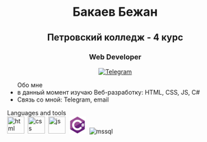<div id="header" align="center">
  <h1> Бакаев Бежан </h1>
  <h2>Петровский колледж - 4 курс</h2>
  <h3>Web Developer</h3>
</div>

<div id="socials" align="center">
  <a href="https://t.me/bezhannewman"> 
   <img src="https://img.shields.io/badge/Telegram-blue?style=for-the-badge&logo=telegram&logoColor=white" alt="Telegram" />
  </a>
</div>

<span>
  <ul>
  Обо мне
    <li> в данный момент изучаю Веб-разработку: HTML, CSS, JS, C# </li>
    <li> Связь со мной: Telegram, email </li>
  </ul>
</span>

Languages and tools
<br>
<img src="https://cdn.jsdelivr.net/gh/devicons/devicon/icons/html5/html5-original.svg" title="html" width="40" height="40"/>&nbsp;
<img src="https://cdn.jsdelivr.net/gh/devicons/devicon/icons/css3/css3-original.svg" title="css" width="40" height="40"/>&nbsp;
<img src="https://cdn.jsdelivr.net/gh/devicons/devicon/icons/javascript/javascript-original.svg" title="js" width="40" height="40"/>&nbsp;
<img src="https://raw.githubusercontent.com/devicons/devicon/master/icons/csharp/csharp-original.svg" alt="csharp" width="40" height="40"/>&nbsp;
<img src="https://www.svgrepo.com/show/303229/microsoft-sql-server-logo.svg" alt="mssql" width="40" height="40"/>&nbsp;
